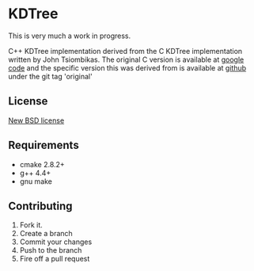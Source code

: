 KDTree
======

This is very much a work in progress.

C++ KDTree implementation derived from the C KDTree implementation written by 
John Tsiombikas. The original C version is available at [google code](http://code.google.com/p/kdtree) 
and the specific version this was derived from is available at [github](http://github.com/sdeming/kdtree) under the git tag 'original'

License
-------

[New BSD license][license]

Requirements
------------

* cmake 2.8.2+
* g++ 4.4+
* gnu make

Contributing
------------

1. Fork it.
2. Create a branch
3. Commit your changes
4. Push to the branch
5. Fire off a pull request

[license]: http://www.opensource.org/licenses/bsd-license.php 
